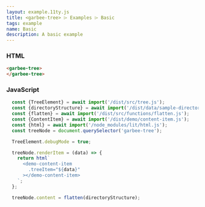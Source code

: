 ```yaml
---
layout: example.11ty.js
title: <garbee-tree> ⌲ Examples ⌲ Basic
tags: example
name: Basic
description: A basic example
---
```


<garbee-tree>
</garbee-tree>

<script type="module" src="/assets/basic-example.js"></script>


<h3>HTML</h3>

```html
<garbee-tree>
</garbee-tree>
```

<h3>JavaScript</h3>

```javascript
  const {TreeElement} = await import('/dist/src/tree.js');
  const {directoryStructure} = await import('/dist/data/sample-directory.js');
  const {flatten} = await import('/dist/src/functions/flatten.js');
  const {ContentItem} = await import('/dist/demo/content-item.js');
  const {html} = await import('/node_modules/lit/html.js');
  const treeNode = document.querySelector('garbee-tree');

  TreeElement.debugMode = true;

  treeNode.renderItem = (data) => {
    return html`
      <demo-content-item
        .treeItem="${data}"
      ></demo-content-item>
    `;
  };

  treeNode.content = flatten(directoryStructure);
```
